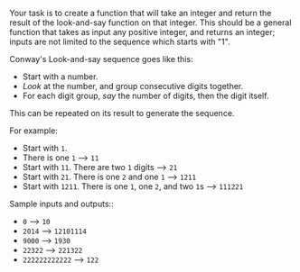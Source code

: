 Your task is to create a function that will take an integer and return the result of the look-and-say function on that integer. This should be a general function that takes as input any positive integer, and returns an integer; inputs are not limited to the sequence which starts with "1".


Conway's Look-and-say sequence goes like this:

- Start with a number.
- *Look* at the number, and group consecutive digits together.
- For each digit group, *say* the number of digits, then the digit itself.

This can be repeated on its result to generate the sequence.

For example:

- Start with ``1``.
- There is one ``1`` --> ``11``
- Start with ``11``. There are two ``1`` digits --> ``21``
- Start with ``21``. There is one ``2`` and one ``1`` --> ``1211``
- Start with ``1211``. There is one ``1``, one ``2``, and two ``1``s --> ``111221``

Sample inputs and outputs::

- `0` --> `10`
- `2014` --> `12101114`
- `9000` --> `1930`
- `22322` --> `221322`
- `222222222222` --> `122`